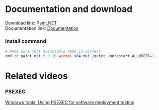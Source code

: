 # Documentation and download
Download link: [Paint.NET](https://www.getpaint.net/download.html#download) <br />
Documentation link: [Documentation](https://www.getpaint.net/doc/latest/UnattendedInstallation.html)

### Install command
```powershell
# Make sure that executable name is correct
cmd /c paint.net.5.0.10.winmsi.x64.msi /quiet /norestart ALLUSERS=1
```

# Related videos
###  PSEXEC
[Windows tools: Using PSEXEC for software deployment testing](https://youtu.be/9ywdTna_TLc) <br />
